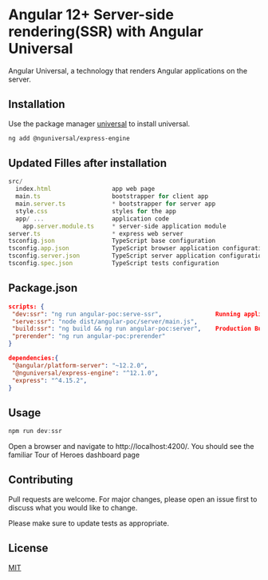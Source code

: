 # Angular 12+ Server-side rendering(SSR) with Angular Universal

Angular Universal, a technology that renders Angular applications on the server.

## Installation

Use the package manager [universal](https://angular.io/guide/universal) to install universal.

```bash
ng add @nguniversal/express-engine
```

## Updated Filles after installation

```javascript
src/
  index.html                 app web page
  main.ts                    bootstrapper for client app
  main.server.ts             * bootstrapper for server app
  style.css                  styles for the app
  app/ ...                   application code
    app.server.module.ts     * server-side application module
server.ts                    * express web server
tsconfig.json                TypeScript base configuration
tsconfig.app.json            TypeScript browser application configuration
tsconfig.server.json         TypeScript server application configuration
tsconfig.spec.json           TypeScript tests configuration

```

## Package.json

```json
scripts: {
 "dev:ssr": "ng run angular-poc:serve-ssr",               Running application in local
 "serve:ssr": "node dist/angular-poc/server/main.js",
 "build:ssr": "ng build && ng run angular-poc:server",    Production Build
 "prerender": "ng run angular-poc:prerender"
}

dependencies:{
 "@angular/platform-server": "~12.2.0",
 "@nguniversal/express-engine": "^12.1.0",
 "express": "^4.15.2",
}
```

## Usage

```javascript
npm run dev:ssr
```

Open a browser and navigate to http://localhost:4200/. You should see the familiar Tour of Heroes dashboard page

## Contributing

Pull requests are welcome. For major changes, please open an issue first to discuss what you would like to change.

Please make sure to update tests as appropriate.

## License

[MIT](https://choosealicense.com/licenses/mit/)
